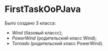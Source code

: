 # FirstTaskOoPJava
Было создано 3 класса:   
- _Wind_ (базовый классс);   
- _PowerWind_ (родительский класс Wind);    
- _Tornado_ (родительский класс PowerWind). 
